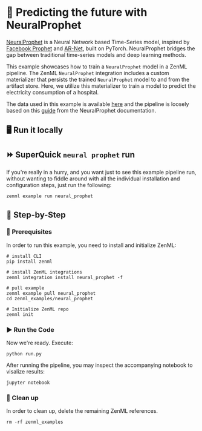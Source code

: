 # 🔮 Predicting the future with NeuralProphet

[NeuralProphet](https://github.com/ourownstory/neural_prophet) is a Neural Network based Time-Series model, inspired
by [Facebook Prophet](https://github.com/facebook/prophet) and [AR-Net](https://github.com/ourownstory/AR-Net), built on
PyTorch. NeuralProphet bridges the gap between traditional time-series models and deep learning methods.

This example showcases how to train a `NeuralProphet` model in a ZenML pipeline. The ZenML `NeuralProphet` integration
includes a custom materializer that persists the trained `NeuralProphet` model to and from the artifact store. Here, we
utilize this materializer to train a model to predict the electricity consumption of a hospital.

The data used in this example is
available [here](https://colab.research.google.com/github/ourownstory/neural_prophet/blob/main/tutorials/application-example/energy_hospital_load.ipynb#scrollTo=0VKninwPyGl9)
and the pipeline is loosely based on this [guide](https://neuralprophet.com/html/energy_hospital_load.html) from the
NeuralProphet documentation.

## 🖥 Run it locally

## ⏩ SuperQuick `neural prophet` run

If you're really in a hurry, and you want just to see this example pipeline run,
without wanting to fiddle around with all the individual installation and
configuration steps, just run the following:

```shell
zenml example run neural_prophet
```

## 👣 Step-by-Step

### 📄 Prerequisites

In order to run this example, you need to install and initialize ZenML:

```shell
# install CLI
pip install zenml

# install ZenML integrations
zenml integration install neural_prophet -f

# pull example
zenml example pull neural_prophet
cd zenml_examples/neural_prophet

# Initialize ZenML repo
zenml init
```

### ▶️ Run the Code

Now we're ready. Execute:

```shell
python run.py
```

After running the pipeline, you may inspect the accompanying notebook to visalize results:

```shell
jupyter notebook
```

### 🧽 Clean up

In order to clean up, delete the remaining ZenML references.

```shell
rm -rf zenml_examples
```